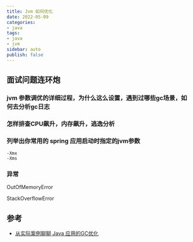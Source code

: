 ```yaml
---
title: Jvm 如何优化
date: 2022-05-09
categories:
- java
tags:
- java
- jvm
sidebar: auto
publish: false
---
```


## 面试问题连环炮

### jvm 参数调优的详细过程，为什么这么设置，遇到过哪些gc场景，如何去分析gc日志

### 怎样排查CPU飙升，内存飙升，逃逸分析

### 列举出你常用的 spring 应用启动时指定的jvm参数

```
-Xmx
-Xms
```

### 异常

OutOfMemoryError

StackOverflowError

## 参考

* [从实际案例聊聊 Java 应用的GC优化](https://tech.meituan.com/2017/12/29/jvm-optimize.html)

